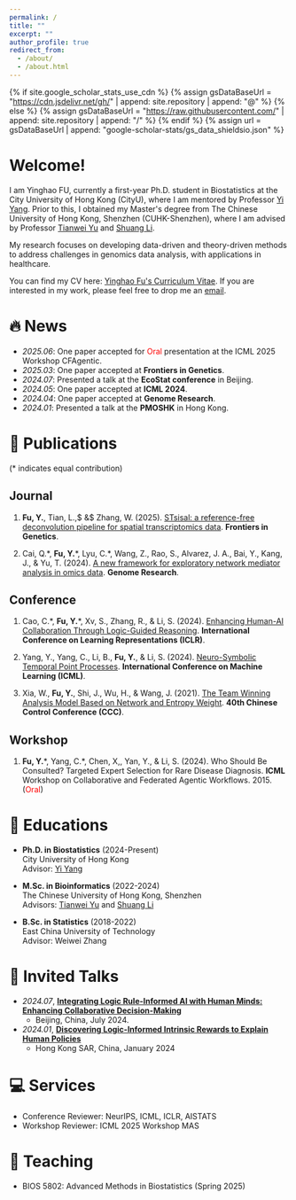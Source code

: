 ```yaml
---
permalink: /
title: ""
excerpt: ""
author_profile: true
redirect_from: 
  - /about/
  - /about.html
---
```


{% if site.google_scholar_stats_use_cdn %}
{% assign gsDataBaseUrl = "https://cdn.jsdelivr.net/gh/" | append: site.repository | append: "@" %}
{% else %}
{% assign gsDataBaseUrl = "https://raw.githubusercontent.com/" | append: site.repository | append: "/" %}
{% endif %}
{% assign url = gsDataBaseUrl | append: "google-scholar-stats/gs_data_shieldsio.json" %}

<span class='anchor' id='about-me'></span>

# Welcome! 
I am Yinghao FU, currently a first-year Ph.D. student in Biostatistics at the City University of Hong Kong (CityU), where I am mentored by Professor [Yi Yang](https://yiyangphd.github.io/). Prior to this, I obtained my Master's degree from The Chinese University of Hong Kong, Shenzhen (CUHK-Shenzhen), where I am advised by Professor [Tianwei Yu](https://mypage.cuhk.edu.cn/academics/yutianwei/) and [Shuang Li](https://shuangli01.github.io/).

My research focuses on developing data-driven and theory-driven methods to address challenges in genomics data analysis, with applications in healthcare.

You can find my CV here: [Yinghao Fu's Curriculum Vitae](../assets/Curriculum_Vitae.pdf). If you are interested in my work, please feel free to drop me an [email](mailto:yinghao.fu@my.cityu.edu.hk).


# 🔥 News
- *2025.06*: One paper accepted for <span style="color: red;">Oral</span> presentation at the ICML 2025 Workshop CFAgentic.
- *2025.03*: One paper accepted at **Frontiers in Genetics**.
- *2024.07*: Presented a talk at the **EcoStat conference** in Beijing.
- *2024.05*: One paper accepted at **ICML 2024**.
- *2024.04*: One paper accepted at **Genome Research**.
- *2024.01*: Presented a talk at the **PMOSHK** in Hong Kong.

# 📝 Publications 
(\* indicates equal contribution)

## Journal
1. **Fu, Y.**, Tian, L.,$ \&$ Zhang, W. (2025). [STsisal: a reference-free deconvolution pipeline for spatial transcriptomics data](https://www.frontiersin.org/journals/genetics/articles/10.3389/fgene.2025.1512435/full). **Frontiers in Genetics**. 

2. Cai, Q.\*, **Fu, Y.**\*, Lyu, C.\*, Wang, Z., Rao, S., Alvarez, J. A., Bai, Y., Kang, J., $\&$ Yu, T. (2024). [A new framework for exploratory network mediator analysis in omics data](https://genome.cshlp.org/content/34/4/642). **Genome Research**. 

## Conference
1. Cao, C.\*, **Fu, Y.**\*, Xv, S., Zhang, R., $\&$ Li, S. (2024). [Enhancing Human-AI Collaboration Through Logic-Guided Reasoning](https://openreview.net/forum?id=TWC4gLoAxY). **International Conference on Learning Representations (ICLR)**. 

2. Yang, Y., Yang, C., Li, B., **Fu, Y.**, $\&$ Li, S. (2024). [Neuro-Symbolic Temporal Point Processes](https://proceedings.mlr.press/v235/yang24ag.html). **International Conference on Machine Learning (ICML)**.

3. Xia, W., **Fu, Y.**, Shi, J., Wu, H., $\&$ Wang, J. (2021). [The Team Winning Analysis Model Based on Network and Entropy Weight](https://ieeexplore.ieee.org/abstract/document/9550602/). **40th Chinese Control Conference (CCC)**. 

## Workshop
1. **Fu, Y.**\*, Yang, C.\*, Chen, X,,  Yan, Y., $\&$ Li, S. (2024). Who Should Be Consulted? Targeted Expert Selection for Rare Disease Diagnosis. **ICML** Workshop on Collaborative and Federated Agentic Workflows. 2015. (<span style="color: red;">Oral</span>)

# 📖 Educations
- **Ph.D. in Biostatistics** (2024-Present)  
  City University of Hong Kong  
  Advisor: [Yi Yang](https://yiyangphd.github.io/)

- **M.Sc. in Bioinformatics** (2022-2024)  
  The Chinese University of Hong Kong, Shenzhen  
  Advisors: [Tianwei Yu](https://mypage.cuhk.edu.cn/academics/yutianwei/) and [Shuang Li](https://shuangli01.github.io/)

- **B.Sc. in Statistics** (2018-2022)  
  East China University of Technology  
  Advisor: Weiwei Zhang


# 💬 Invited Talks
- *2024.07*, [**Integrating Logic Rule-Informed AI with Human Minds: Enhancing Collaborative Decision-Making**](https://www.cmstatistics.org/RegistrationsV2/EcoSta2024/viewSubmission.php?in=324&token=3ss624p42s53sro50711q8pp29o6247q)  
  - Beijing, China, July 2024. 
- *2024.01*, [**Discovering Logic-Informed Intrinsic Rewards to Explain Human Policies**](https://pomshk2024.hkust.edu.hk/conference-programme)
  - Hong Kong SAR, China, January 2024


# 💻 Services
- Conference Reviewer: NeurIPS, ICML, ICLR, AISTATS
- Workshop Reviewer: ICML 2025 Workshop MAS

# 📝 Teaching
- BIOS 5802: Advanced Methods in Biostatistics (Spring 2025)
